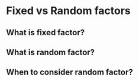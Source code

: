 # Fixed vs Random factors

## What is fixed factor?


## What is random factor?


## When to consider random factor?